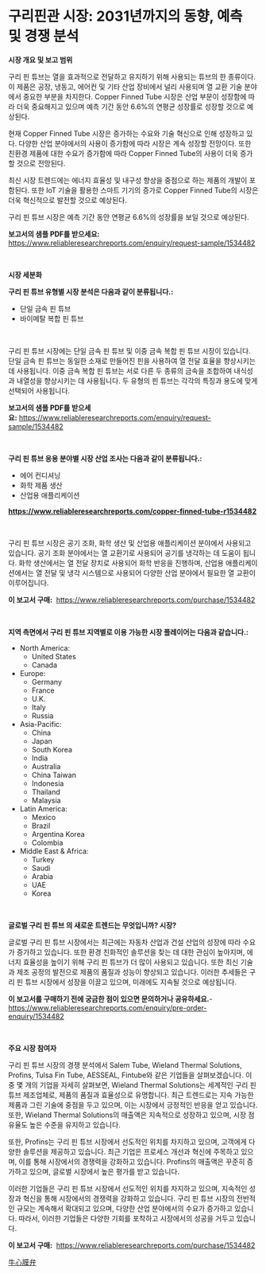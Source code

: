 <p><h1>구리핀관 시장: 2031년까지의 동향, 예측 및 경쟁 분석</h1></p><p><strong>시장 개요 및 보고 범위</strong></p>
<p><p>구리 핀 튜브는 열을 효과적으로 전달하고 유지하기 위해 사용되는 튜브의 한 종류이다. 이 제품은 공장, 냉동고, 에어컨 및 기타 산업 장비에서 널리 사용되며 열 교환 기술 분야에서 중요한 부분을 차지한다. Copper Finned Tube 시장은 산업 부문이 성장함에 따라 더욱 중요해지고 있으며 예측 기간 동안 6.6%의 연평균 성장률로 성장할 것으로 예상된다.</p><p>현재 Copper Finned Tube 시장은 증가하는 수요와 기술 혁신으로 인해 성장하고 있다. 다양한 산업 분야에서의 사용이 증가함에 따라 시장은 계속 성장할 전망이다. 또한 친환경 제품에 대한 수요가 증가함에 따라 Copper Finned Tube의 사용이 더욱 증가할 것으로 전망된다.</p><p>최신 시장 트렌드에는 에너지 효율성 및 내구성 향상을 중점으로 하는 제품의 개발이 포함된다. 또한 IoT 기술을 활용한 스마트 기기의 증가로 Copper Finned Tube의 시장은 더욱 혁신적으로 발전할 것으로 예상된다.</p><p>구리 핀 튜브 시장은 예측 기간 동안 연평균 6.6%의 성장률을 보일 것으로 예상된다.</p></p>
<p><strong>보고서의 샘플 PDF를 받으세요:</strong> <a href="https://www.reliableresearchreports.com/enquiry/request-sample/1534482">https://www.reliableresearchreports.com/enquiry/request-sample/1534482</a></p>
<p>&nbsp;</p>
<p><strong>시장 세분화</strong></p>
<p><strong>구리 핀 튜브 유형별 시장 분석은 다음과 같이 분류됩니다.:</strong></p>
<p><ul><li>단일 금속 핀 튜브</li><li>바이메탈 복합 핀 튜브</li></ul></p>
<p>&nbsp;</p>
<p><p>구리 핀 튜브 시장에는 단일 금속 핀 튜브 및 이중 금속 복합 핀 튜브 시장이 있습니다. 단일 금속 핀 튜브는 동일한 소재로 만들어진 핀을 사용하여 열 전달 효율을 향상시키는 데 사용됩니다. 이중 금속 복합 핀 튜브는 서로 다른 두 종류의 금속을 조합하여 내식성과 내열성을 향상시키는 데 사용됩니다. 두 유형의 핀 튜브는 각각의 특징과 용도에 맞게 선택되어 사용됩니다.</p></p>
<p><strong>보고서의 샘플 PDF를 받으세요:</strong>&nbsp;<a href="https://www.reliableresearchreports.com/enquiry/request-sample/1534482">https://www.reliableresearchreports.com/enquiry/request-sample/1534482</a></p>
<p>&nbsp;</p>
<p><strong> 구리 핀 튜브 응용 분야별 시장 산업 조사는 다음과 같이 분류됩니다.:</strong></p>
<p><ul><li>에어 컨디셔닝</li><li>화학 제품 생산</li><li>산업용 애플리케이션</li></ul></p>
<p><strong><a href="https://www.reliableresearchreports.com/copper-finned-tube-r1534482">https://www.reliableresearchreports.com/copper-finned-tube-r1534482</a></strong></p>
<p>&nbsp;</p>
<p><p>구리 핀 튜브 시장은 공기 조화, 화학 생산 및 산업용 애플리케이션 분야에서 사용되고 있습니다. 공기 조화 분야에서는 열 교환기로 사용되어 공기를 냉각하는 데 도움이 됩니다. 화학 생산에서는 열 전달 장치로 사용되어 화학 반응을 진행하며, 산업용 애플리케이션에서는 열 전달 및 냉각 시스템으로 사용되어 다양한 산업 분야에서 필요한 열 교환이 이루어집니다.</p></p>
<p><strong>이 보고서 구매:</strong>&nbsp; <a href="https://www.reliableresearchreports.com/purchase/1534482">https://www.reliableresearchreports.com/purchase/1534482</a></p>
<p>&nbsp;</p>
<p><strong>지역 측면에서 구리 핀 튜브 지역별로 이용 가능한 시장 플레이어는 다음과 같습니다.:</strong></p>
<p><ul>
    <li>
        North America:
        <ul>
            <li>United States</li>
            <li>Canada</li>
        </ul>
    </li>
    <li>
        Europe:
        <ul>
            <li>Germany</li>
            <li>France</li>
            <li>U.K.</li>
            <li>Italy</li>
            <li>Russia</li>
        </ul>
    </li>
    <li>
        Asia-Pacific:
        <ul>
            <li>China</li>
            <li>Japan</li>
            <li>South Korea</li>
            <li>India</li>
            <li>Australia</li>
            <li>China Taiwan</li>
            <li>Indonesia</li>
            <li>Thailand</li>
            <li>Malaysia</li>
        </ul>
    </li>
    <li>
        Latin America:
        <ul>
            <li>Mexico</li>
            <li>Brazil</li>
            <li>Argentina Korea</li>
            <li>Colombia</li>
        </ul>
    </li>
    <li>
        Middle East & Africa:
        <ul>
            <li>Turkey</li>
            <li>Saudi</li>
            <li>Arabia</li>
            <li>UAE</li>
            <li>Korea</li>
        </ul>
    </li>
    </ul></p>
<p>&nbsp;</p>
<p><strong>글로벌 구리 핀 튜브 의 새로운 트렌드는 무엇입니까? 시장?</strong></p>
<p><p>글로벌 구리 핀 튜브 시장에서는 최근에는 자동차 산업과 건설 산업의 성장에 따라 수요가 증가하고 있습니다. 또한 환경 친화적인 솔루션을 찾는 데 대한 관심이 높아지며, 에너지 효율성을 높이기 위해 구리 핀 튜브가 더 많이 사용되고 있습니다. 또한 최신 기술과 제조 공정의 발전으로 제품의 품질과 성능이 향상되고 있습니다. 이러한 추세들은 구리 핀 튜브 시장에서 성장을 이끌고 있으며, 미래에도 지속될 것으로 예상됩니다.</p></p>
<p><strong>이 보고서를 구매하기 전에 궁금한 점이 있으면 문의하거나 공유하세요.</strong>- <a href="https://www.reliableresearchreports.com/enquiry/pre-order-enquiry/1534482">https://www.reliableresearchreports.com/enquiry/pre-order-enquiry/1534482</a></p>
<p>&nbsp;</p>
<p><strong>주요 시장 참여자</strong></p>
<p><p>구리 핀 튜브 시장의 경쟁 분석에서 Salem Tube, Wieland Thermal Solutions, Profins, Tulsa Fin Tube, AESSEAL, Fintube와 같은 기업들을 살펴보겠습니다. 이 중 몇 개의 기업을 자세히 살펴보면, Wieland Thermal Solutions는 세계적인 구리 핀 튜브 제조업체로, 제품의 품질과 효율성으로 유명합니다. 최근 트렌드로는 지속 가능한 제품과 그린 기술에 중점을 두고 있으며, 이는 시장에서 긍정적인 반응을 얻고 있습니다. 또한, Wieland Thermal Solutions의 매출액은 지속적으로 성장하고 있으며, 시장 점유율도 높은 수준을 유지하고 있습니다.</p><p>또한, Profins는 구리 핀 튜브 시장에서 선도적인 위치를 차지하고 있으며, 고객에게 다양한 솔루션을 제공하고 있습니다. 최근 기업은 프로세스 개선과 혁신에 주목하고 있으며, 이를 통해 시장에서의 경쟁력을 강화하고 있습니다. Profins의 매출액은 꾸준히 증가하고 있으며, 글로벌 시장에서 높은 평가를 받고 있습니다.</p><p>이러한 기업들은 구리 핀 튜브 시장에서 선도적인 위치를 차지하고 있으며, 지속적인 성장과 혁신을 통해 시장에서의 경쟁력을 강화하고 있습니다. 구리 핀 튜브 시장의 전반적인 규모는 계속해서 확대되고 있으며, 다양한 산업 분야에서의 수요가 증가하고 있습니다. 따라서, 이러한 기업들은 다양한 기회를 포착하고 시장에서의 성공을 거두고 있습니다.</p></p>
<p><strong>이 보고서 구매:</strong>&nbsp;&nbsp;<a href="https://www.reliableresearchreports.com/purchase/1534482">https://www.reliableresearchreports.com/purchase/1534482</a></p>
<p><p><a href="https://github.com/zoetazuur/Market-Research-Report-List-1/blob/main/258627719729.md">牛心膜弁</a></p></p>